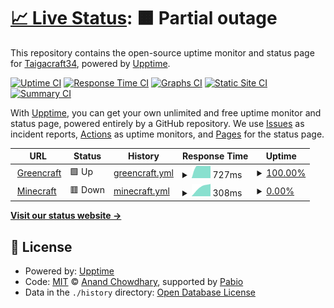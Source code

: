 # [📈 Live Status](https://Taigacraft34.github.io/status-gc): <!--live status--> **🟧 Partial outage**

This repository contains the open-source uptime monitor and status page for [Taigacraft34](https://neridium.fr/), powered by [Upptime](https://github.com/upptime/upptime).

[![Uptime CI](https://github.com/Taigacraft34/status-gc/workflows/Uptime%20CI/badge.svg)](https://github.com/Taigacraft34/status-gc/actions?query=workflow%3A%22Uptime+CI%22)
[![Response Time CI](https://github.com/Taigacraft34/status-gc/workflows/Response%20Time%20CI/badge.svg)](https://github.com/Taigacraft34/status-gc/actions?query=workflow%3A%22Response+Time+CI%22)
[![Graphs CI](https://github.com/Taigacraft34/status-gc/workflows/Graphs%20CI/badge.svg)](https://github.com/Taigacraft34/status-gc/actions?query=workflow%3A%22Graphs+CI%22)
[![Static Site CI](https://github.com/Taigacraft34/status-gc/workflows/Static%20Site%20CI/badge.svg)](https://github.com/Taigacraft34/status-gc/actions?query=workflow%3A%22Static+Site+CI%22)
[![Summary CI](https://github.com/Taigacraft34/status-gc/workflows/Summary%20CI/badge.svg)](https://github.com/Taigacraft34/status-gc/actions?query=workflow%3A%22Summary+CI%22)

With [Upptime](https://upptime.js.org), you can get your own unlimited and free uptime monitor and status page, powered entirely by a GitHub repository. We use [Issues](https://github.com/Taigacraft34/status-gc/issues) as incident reports, [Actions](https://github.com/Taigacraft34/status-gc/actions) as uptime monitors, and [Pages](https://Taigacraft34.github.io/status-gc) for the status page.

<!--start: status pages-->
<!-- This summary is generated by Upptime (https://github.com/upptime/upptime) -->
<!-- Do not edit this manually, your changes will be overwritten -->
<!-- prettier-ignore -->
| URL | Status | History | Response Time | Uptime |
| --- | ------ | ------- | ------------- | ------ |
| <img alt="" src="https://icons.duckduckgo.com/ip3/greencraft.fr.ico" height="13"> [Greencraft](https://greencraft.fr) | 🟩 Up | [greencraft.yml](https://github.com/Taigacraft34/status-gc/commits/HEAD/history/greencraft.yml) | <details><summary><img alt="Response time graph" src="./graphs/greencraft/response-time-week.png" height="20"> 727ms</summary><br><a href="https://gcstatus.openvanilla.fr/history/greencraft"><img alt="Response time 727" src="https://img.shields.io/endpoint?url=https%3A%2F%2Fraw.githubusercontent.com%2FTaigacraft34%2Fstatus-gc%2FHEAD%2Fapi%2Fgreencraft%2Fresponse-time.json"></a><br><a href="https://gcstatus.openvanilla.fr/history/greencraft"><img alt="24-hour response time 567" src="https://img.shields.io/endpoint?url=https%3A%2F%2Fraw.githubusercontent.com%2FTaigacraft34%2Fstatus-gc%2FHEAD%2Fapi%2Fgreencraft%2Fresponse-time-day.json"></a><br><a href="https://gcstatus.openvanilla.fr/history/greencraft"><img alt="7-day response time 727" src="https://img.shields.io/endpoint?url=https%3A%2F%2Fraw.githubusercontent.com%2FTaigacraft34%2Fstatus-gc%2FHEAD%2Fapi%2Fgreencraft%2Fresponse-time-week.json"></a><br><a href="https://gcstatus.openvanilla.fr/history/greencraft"><img alt="30-day response time 727" src="https://img.shields.io/endpoint?url=https%3A%2F%2Fraw.githubusercontent.com%2FTaigacraft34%2Fstatus-gc%2FHEAD%2Fapi%2Fgreencraft%2Fresponse-time-month.json"></a><br><a href="https://gcstatus.openvanilla.fr/history/greencraft"><img alt="1-year response time 727" src="https://img.shields.io/endpoint?url=https%3A%2F%2Fraw.githubusercontent.com%2FTaigacraft34%2Fstatus-gc%2FHEAD%2Fapi%2Fgreencraft%2Fresponse-time-year.json"></a></details> | <details><summary><a href="https://gcstatus.openvanilla.fr/history/greencraft">100.00%</a></summary><a href="https://gcstatus.openvanilla.fr/history/greencraft"><img alt="All-time uptime 100.00%" src="https://img.shields.io/endpoint?url=https%3A%2F%2Fraw.githubusercontent.com%2FTaigacraft34%2Fstatus-gc%2FHEAD%2Fapi%2Fgreencraft%2Fuptime.json"></a><br><a href="https://gcstatus.openvanilla.fr/history/greencraft"><img alt="24-hour uptime 100.00%" src="https://img.shields.io/endpoint?url=https%3A%2F%2Fraw.githubusercontent.com%2FTaigacraft34%2Fstatus-gc%2FHEAD%2Fapi%2Fgreencraft%2Fuptime-day.json"></a><br><a href="https://gcstatus.openvanilla.fr/history/greencraft"><img alt="7-day uptime 100.00%" src="https://img.shields.io/endpoint?url=https%3A%2F%2Fraw.githubusercontent.com%2FTaigacraft34%2Fstatus-gc%2FHEAD%2Fapi%2Fgreencraft%2Fuptime-week.json"></a><br><a href="https://gcstatus.openvanilla.fr/history/greencraft"><img alt="30-day uptime 100.00%" src="https://img.shields.io/endpoint?url=https%3A%2F%2Fraw.githubusercontent.com%2FTaigacraft34%2Fstatus-gc%2FHEAD%2Fapi%2Fgreencraft%2Fuptime-month.json"></a><br><a href="https://gcstatus.openvanilla.fr/history/greencraft"><img alt="1-year uptime 100.00%" src="https://img.shields.io/endpoint?url=https%3A%2F%2Fraw.githubusercontent.com%2FTaigacraft34%2Fstatus-gc%2FHEAD%2Fapi%2Fgreencraft%2Fuptime-year.json"></a></details>
| <img alt="" src="https://icons.duckduckgo.com/ip3/null.ico" height="13"> [Minecraft](play.greencraft.fr) | 🟥 Down | [minecraft.yml](https://github.com/Taigacraft34/status-gc/commits/HEAD/history/minecraft.yml) | <details><summary><img alt="Response time graph" src="./graphs/minecraft/response-time-week.png" height="20"> 308ms</summary><br><a href="https://gcstatus.openvanilla.fr/history/minecraft"><img alt="Response time 308" src="https://img.shields.io/endpoint?url=https%3A%2F%2Fraw.githubusercontent.com%2FTaigacraft34%2Fstatus-gc%2FHEAD%2Fapi%2Fminecraft%2Fresponse-time.json"></a><br><a href="https://gcstatus.openvanilla.fr/history/minecraft"><img alt="24-hour response time 231" src="https://img.shields.io/endpoint?url=https%3A%2F%2Fraw.githubusercontent.com%2FTaigacraft34%2Fstatus-gc%2FHEAD%2Fapi%2Fminecraft%2Fresponse-time-day.json"></a><br><a href="https://gcstatus.openvanilla.fr/history/minecraft"><img alt="7-day response time 308" src="https://img.shields.io/endpoint?url=https%3A%2F%2Fraw.githubusercontent.com%2FTaigacraft34%2Fstatus-gc%2FHEAD%2Fapi%2Fminecraft%2Fresponse-time-week.json"></a><br><a href="https://gcstatus.openvanilla.fr/history/minecraft"><img alt="30-day response time 308" src="https://img.shields.io/endpoint?url=https%3A%2F%2Fraw.githubusercontent.com%2FTaigacraft34%2Fstatus-gc%2FHEAD%2Fapi%2Fminecraft%2Fresponse-time-month.json"></a><br><a href="https://gcstatus.openvanilla.fr/history/minecraft"><img alt="1-year response time 308" src="https://img.shields.io/endpoint?url=https%3A%2F%2Fraw.githubusercontent.com%2FTaigacraft34%2Fstatus-gc%2FHEAD%2Fapi%2Fminecraft%2Fresponse-time-year.json"></a></details> | <details><summary><a href="https://gcstatus.openvanilla.fr/history/minecraft">0.00%</a></summary><a href="https://gcstatus.openvanilla.fr/history/minecraft"><img alt="All-time uptime 0.00%" src="https://img.shields.io/endpoint?url=https%3A%2F%2Fraw.githubusercontent.com%2FTaigacraft34%2Fstatus-gc%2FHEAD%2Fapi%2Fminecraft%2Fuptime.json"></a><br><a href="https://gcstatus.openvanilla.fr/history/minecraft"><img alt="24-hour uptime 0.00%" src="https://img.shields.io/endpoint?url=https%3A%2F%2Fraw.githubusercontent.com%2FTaigacraft34%2Fstatus-gc%2FHEAD%2Fapi%2Fminecraft%2Fuptime-day.json"></a><br><a href="https://gcstatus.openvanilla.fr/history/minecraft"><img alt="7-day uptime 0.00%" src="https://img.shields.io/endpoint?url=https%3A%2F%2Fraw.githubusercontent.com%2FTaigacraft34%2Fstatus-gc%2FHEAD%2Fapi%2Fminecraft%2Fuptime-week.json"></a><br><a href="https://gcstatus.openvanilla.fr/history/minecraft"><img alt="30-day uptime 0.00%" src="https://img.shields.io/endpoint?url=https%3A%2F%2Fraw.githubusercontent.com%2FTaigacraft34%2Fstatus-gc%2FHEAD%2Fapi%2Fminecraft%2Fuptime-month.json"></a><br><a href="https://gcstatus.openvanilla.fr/history/minecraft"><img alt="1-year uptime 0.00%" src="https://img.shields.io/endpoint?url=https%3A%2F%2Fraw.githubusercontent.com%2FTaigacraft34%2Fstatus-gc%2FHEAD%2Fapi%2Fminecraft%2Fuptime-year.json"></a></details>

<!--end: status pages-->

[**Visit our status website →**](https://Taigacraft34.github.io/status-gc)

## 📄 License

- Powered by: [Upptime](https://github.com/upptime/upptime)
- Code: [MIT](./LICENSE) © [Anand Chowdhary](https://anandchowdhary.com), supported by [Pabio](https://pabio.com)
- Data in the `./history` directory: [Open Database License](https://opendatacommons.org/licenses/odbl/1-0/)
